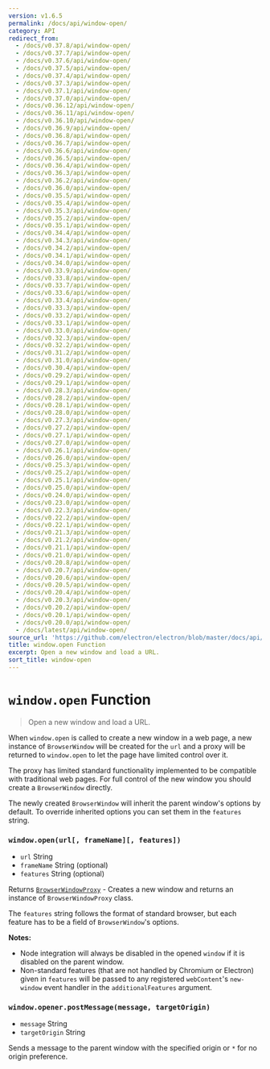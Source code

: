 ```yaml
---
version: v1.6.5
permalink: /docs/api/window-open/
category: API
redirect_from:
  - /docs/v0.37.8/api/window-open/
  - /docs/v0.37.7/api/window-open/
  - /docs/v0.37.6/api/window-open/
  - /docs/v0.37.5/api/window-open/
  - /docs/v0.37.4/api/window-open/
  - /docs/v0.37.3/api/window-open/
  - /docs/v0.37.1/api/window-open/
  - /docs/v0.37.0/api/window-open/
  - /docs/v0.36.12/api/window-open/
  - /docs/v0.36.11/api/window-open/
  - /docs/v0.36.10/api/window-open/
  - /docs/v0.36.9/api/window-open/
  - /docs/v0.36.8/api/window-open/
  - /docs/v0.36.7/api/window-open/
  - /docs/v0.36.6/api/window-open/
  - /docs/v0.36.5/api/window-open/
  - /docs/v0.36.4/api/window-open/
  - /docs/v0.36.3/api/window-open/
  - /docs/v0.36.2/api/window-open/
  - /docs/v0.36.0/api/window-open/
  - /docs/v0.35.5/api/window-open/
  - /docs/v0.35.4/api/window-open/
  - /docs/v0.35.3/api/window-open/
  - /docs/v0.35.2/api/window-open/
  - /docs/v0.35.1/api/window-open/
  - /docs/v0.34.4/api/window-open/
  - /docs/v0.34.3/api/window-open/
  - /docs/v0.34.2/api/window-open/
  - /docs/v0.34.1/api/window-open/
  - /docs/v0.34.0/api/window-open/
  - /docs/v0.33.9/api/window-open/
  - /docs/v0.33.8/api/window-open/
  - /docs/v0.33.7/api/window-open/
  - /docs/v0.33.6/api/window-open/
  - /docs/v0.33.4/api/window-open/
  - /docs/v0.33.3/api/window-open/
  - /docs/v0.33.2/api/window-open/
  - /docs/v0.33.1/api/window-open/
  - /docs/v0.33.0/api/window-open/
  - /docs/v0.32.3/api/window-open/
  - /docs/v0.32.2/api/window-open/
  - /docs/v0.31.2/api/window-open/
  - /docs/v0.31.0/api/window-open/
  - /docs/v0.30.4/api/window-open/
  - /docs/v0.29.2/api/window-open/
  - /docs/v0.29.1/api/window-open/
  - /docs/v0.28.3/api/window-open/
  - /docs/v0.28.2/api/window-open/
  - /docs/v0.28.1/api/window-open/
  - /docs/v0.28.0/api/window-open/
  - /docs/v0.27.3/api/window-open/
  - /docs/v0.27.2/api/window-open/
  - /docs/v0.27.1/api/window-open/
  - /docs/v0.27.0/api/window-open/
  - /docs/v0.26.1/api/window-open/
  - /docs/v0.26.0/api/window-open/
  - /docs/v0.25.3/api/window-open/
  - /docs/v0.25.2/api/window-open/
  - /docs/v0.25.1/api/window-open/
  - /docs/v0.25.0/api/window-open/
  - /docs/v0.24.0/api/window-open/
  - /docs/v0.23.0/api/window-open/
  - /docs/v0.22.3/api/window-open/
  - /docs/v0.22.2/api/window-open/
  - /docs/v0.22.1/api/window-open/
  - /docs/v0.21.3/api/window-open/
  - /docs/v0.21.2/api/window-open/
  - /docs/v0.21.1/api/window-open/
  - /docs/v0.21.0/api/window-open/
  - /docs/v0.20.8/api/window-open/
  - /docs/v0.20.7/api/window-open/
  - /docs/v0.20.6/api/window-open/
  - /docs/v0.20.5/api/window-open/
  - /docs/v0.20.4/api/window-open/
  - /docs/v0.20.3/api/window-open/
  - /docs/v0.20.2/api/window-open/
  - /docs/v0.20.1/api/window-open/
  - /docs/v0.20.0/api/window-open/
  - /docs/latest/api/window-open/
source_url: 'https://github.com/electron/electron/blob/master/docs/api/window-open.md'
title: window.open Function
excerpt: Open a new window and load a URL.
sort_title: window-open
---
```




<!--


                                      ::::
                                    :o+//+o:
                                    +o    oo-
                                    :o+//oo/+o/
                                      -::-   -oo:
                                               /s/
                      -::::::::-                :s/  :::--
                  :+oo+////////+:        -:/+oo/ :s:-///++oo+:
                /o+:                -/+oo+/:-     +o-      -:+o:
               /s:              -:+o+/:           -o+         :s/
              -s/            -/oo/:                /s-         +s-
              -s/         -/oo/-                   -s/         /s-
               oo       :+o/-                       oo         oo
               -s/    :oo/                          /s-       /s-
                :s/ :oo:              -::-          /s-      /s:
                  -+o/               /ssss/         :s:    -+o-
                 :o+--               /ssss/         :s:   :o+-
                :s/  +o:              -::-          /s-   --
               -s/    :+o/-                         /s-
               oo       -+o+-                       oo
              -s/         -/oo/-                   -s/
             -+soo+:         -/oo/:                /s-      /oooo+-
             o+   :s:           -:+o+/:-          -o+      /s:  -oo
             oo:--/s:       ::      -:+oo+/:-     -/-      /s/--:o+
              :+++/-        :s:          -:/+ooo++//////++oo//+o+:
                             /s:                --::::::--
                              /s/              /s-
                               :oo:          :oo:
                                 /oo/-    -/oo/
                                   -/+oooo+/-





                   _______  _______  _______  _______  __
                  |       ||       ||       ||       ||  |
                  |  _____||_     _||   _   ||    _  ||  |
                  | |_____   |   |  |  | |  ||   |_| ||  |
                  |_____  |  |   |  |  |_|  ||    ___||__|
                   _____| |  |   |  |       ||   |     __
                  |_______|  |___|  |_______||___|    |__|


    This file is generated automatically, so it should not be edited.

    To make changes, head over to the electron/electron repository:

    https://github.com/electron/electron/blob/master/docs/api/window-open.md

    Thanks!

-->
# `window.open` Function

> Open a new window and load a URL.

When `window.open` is called to create a new window in a web page, a new instance of `BrowserWindow` will be created for the `url` and a proxy will be returned to `window.open` to let the page have limited control over it.

The proxy has limited standard functionality implemented to be compatible with traditional web pages. For full control of the new window you should create a `BrowserWindow` directly.

The newly created `BrowserWindow` will inherit the parent window's options by default. To override inherited options you can set them in the `features` string.

### `window.open(url[, frameName][, features])`

*   `url` String
*   `frameName` String (optional)
*   `features` String (optional)

Returns [`BrowserWindowProxy`]({{site.baseurl}}/docs/api/browser-window-proxy) - Creates a new window and returns an instance of `BrowserWindowProxy` class.

The `features` string follows the format of standard browser, but each feature has to be a field of `BrowserWindow`'s options.

**Notes:**

*   Node integration will always be disabled in the opened `window` if it is disabled on the parent window.
*   Non-standard features (that are not handled by Chromium or Electron) given in `features` will be passed to any registered `webContent`'s `new-window` event handler in the `additionalFeatures` argument.

### `window.opener.postMessage(message, targetOrigin)`

*   `message` String
*   `targetOrigin` String

Sends a message to the parent window with the specified origin or `*` for no origin preference.
